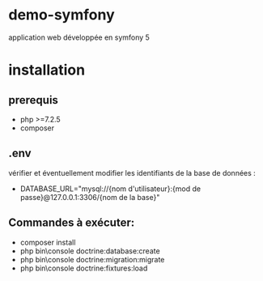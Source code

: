 # demo-symfony
application web développée en symfony 5
# installation
## prerequis
- php >=7.2.5
- composer
## .env
vérifier et éventuellement modifier les identifiants de la base de données : 
- DATABASE_URL="mysql://{nom d'utilisateur}:{mod de passe}@127.0.0.1:3306/{nom de la base}"
## Commandes à exécuter:
- composer install
- php bin\console doctrine:database:create
- php bin\console doctrine:migration:migrate
- php bin\console doctrine:fixtures:load
